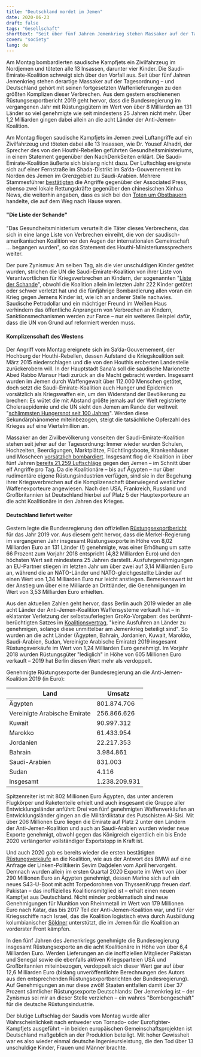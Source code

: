 ```yaml
---
title: "Deutschland mordet im Jemen"
date: 2020-06-23
draft: false
tags: "Gesellschaft"
shorttext: "Seit über fünf Jahren Jemenkrieg stehen Massaker auf der Tagesordnung und Deutschland gehört mit seinen fortgesetzten Waffenlieferungen zu den größten Komplizen dieser Verbrechen."
cover: "society"
lang: de
---
```


Am Montag bombardierten saudische Kampfjets ein Zivilfahrzeug im Nordjemen und töteten alle 13 Insassen, darunter vier Kinder. Die Saudi-Emirate-Koalition schweigt sich über den Vorfall aus. Seit über fünf Jahren Jemenkrieg stehen derartige Massaker auf der Tagesordnung – und Deutschland gehört mit seinen fortgesetzten Waffenlieferungen zu den größten Komplizen dieser Verbrechen. Aus dem gestern erschienenen Rüstungsexportbericht 2019 geht hervor, dass die Bundesregierung im vergangenen Jahr mit Rüstungsgütern im Wert von über 8 Milliarden an 131 Länder so viel genehmigte wie seit mindestens 25 Jahren nicht mehr. Über 1,2 Milliarden gingen dabei allein an die acht Länder der Anti-Jemen-Koalition.

Am Montag flogen saudische Kampfjets im Jemen zwei Luftangriffe auf ein Zivilfahrzeug und töteten dabei alle 13 Insassen, wie Dr. Yousef Alhadri, der Sprecher des von den Houthi-Rebellen geführten Gesundheitsministeriums, in einem Statement gegenüber den NachDenkSeiten erklärt. Die Saudi-Emirate-Koalition äußerte sich bislang nicht dazu. Der Luftschlag ereignete sich auf einer Fernstraße im Shada-Distrikt im Sa‘da-Gouvernement im Norden des Jemen im Grenzgebiet zu Saudi-Arabien. Mehrere Stammesführer [bestätigten](https://apnews.com/17dca7a0cab9057ee838d4a7f0c92fc0 "Yemen’s rebels: Saudi coalition airstrike kills 13 civilians") die Angriffe gegenüber der Associated Press, ebenso zwei lokale Rettungskräfte gegenüber den chinesischen Xinhua News, die weiterhin angaben, dass es sich bei den [Toten um Obstbauern](http://www.xinhuanet.com/english/2020-06/16/c_139143620.htm "13 killed in Saudi-led airstrike on northern Yemen: medics") handelte, die auf dem Weg nach Hause waren.

#### "Die Liste der Schande"

"Das Gesundheitsministerium verurteilt die Täter dieses Verbrechens, das sich in eine lange Liste von Verbrechen einreiht, die von der saudisch-amerikanischen Koalition vor den Augen der internationalen Gemeinschaft ... begangen wurden", so das Statement des Houthi-Ministeriumssprechers weiter.

Der pure Zynismus: Am selben Tag, als die vier unschuldigen Kinder getötet wurden, strichen die UN die Saudi-Emirate-Koalition von ihrer Liste von Verantwortlichen für Kriegsverbrechen an Kindern, der sogenannten "[Liste der Schande](https://apnews.com/a37cd41b56727a8784d41d6fb95041f0 "UN chief takes Saudis off blacklist for harming Yemen’s kids")", obwohl die Koalition allein im letzten Jahr 222 Kinder getötet oder schwer verletzt hat und die fünfjährige Bombardierung allen voran ein Krieg gegen Jemens Kinder ist, wie ich an anderer Stelle nachwies. Saudische Petrodollar und ein mächtiger Freund im Weißen Haus verhindern das öffentliche Anprangern von Verbrechen an Kindern, Sanktionsmechanismen werden zur Farce – nur ein weiteres Beispiel dafür, dass die UN von Grund auf reformiert werden muss.

#### Komplizenschaft des Westens

Der Angriff vom Montag ereignete sich im Sa’da-Gouvernement, der Hochburg der Houthi-Rebellen, dessen Aufstand die Kriegskoalition seit März 2015 niederschlagen und die von den Houthis eroberten Landesteile zurückerobern will. In der Hauptstadt Sana‘a soll die saudische Marionette Abed Rabbo Mansur Hadi zurück an die Macht gebracht werden. Insgesamt wurden im Jemen durch Waffengewalt über 112.000 Menschen getötet, doch setzt die Saudi-Emirate-Koalition auch Hunger und Epidemien vorsätzlich als Kriegswaffen ein, um den Widerstand der Bevölkerung zu brechen: Es wütet die mit Abstand größte jemals auf der Welt registrierte Choleraepidemie und die UN sieht den Jemen am Rande der weltweit "[schlimmsten Hungersnot seit 100 Jahren](https://www.independent.co.uk/news/world/middle-east/yemen-famine-civil-war-conflict-food-shortage-civilians-starvation-un-deaths-a8585006.html "Yemen facing the 'world's worst famine in 100 years' if fighting does not stop, warns the UN")". Werden diese Sekundärphänomene miteinbezogen, steigt die tatsächliche Opferzahl des Krieges auf eine Viertelmillion an.

Massaker an der Zivilbevölkerung vonseiten der Saudi-Emirate-Koalition stehen seit jeher auf der Tagesordnung: Immer wieder wurden Schulen, Hochzeiten, Beerdigungen, Marktplätze, Flüchtlingsboote, Krankenhäuser und Moscheen [vorsätzlich bombardiert](https://www.thenation.com/article/archive/war-crimes-united-states-saudi-arabia-yemen/ "Both Saudi Arabia and the United States Are Probably Guilty of War Crimes in Yemen"). Insgesamt flog die Koalition in über fünf Jahren [bereits 21.259 Luftschläge](https://www.yemendataproject.org/ "YEMEN DATA PROJECT") gegen den Jemen – im Schnitt über elf Angriffe pro Tag. Da die Koalitionäre – bis auf Ägypten – nur über rudimentäre eigene Rüstungsindustrien verfügen, sind sie in der Begehung ihrer Kriegsverbrechen auf die Komplizenschaft überwiegend westlicher Waffenexporteure angewiesen. Nach den USA, Frankreich, Russland und Großbritannien ist Deutschland hierbei auf Platz 5 der Hauptexporteure an die acht Koalitionäre in den Jahren des Krieges.

#### Deutschland liefert weiter

Gestern legte die Bundesregierung den offiziellen [Rüstungsexportbericht](/static/downloads/ruestungsexportbericht_2019.pdf "Bericht der Bundesregierung über ihre Exportpolitik für konventionelle Rüstungsgüter im Jahre 2019") für das Jahr 2019 vor. Aus diesem geht hervor, dass die Merkel-Regierung im vergangenen Jahr insgesamt Rüstungsexporte in Höhe von 8,02 Milliarden Euro an 131 Länder (!) genehmigte, was einer Erhöhung um satte 66 Prozent zum Vorjahr 2018 entspricht (4,82 Milliarden Euro) und den höchsten Wert seit mindestens 25 Jahren darstellt. Ausfuhrgenehmigungen an EU-Partner stiegen im letzten Jahr um über zwei auf 3,14 Milliarden Euro an, während die an NATO-Länder und NATO-gleichgestellte Länder auf einen Wert von 1,34 Milliarden Euro nur leicht anstiegen. Bemerkenswert ist der Anstieg um über eine Milliarde an Drittländer, die Genehmigungen im Wert von 3,53 Milliarden Euro erhielten.

Aus den aktuellen Zahlen geht hervor, dass Berlin auch 2019 wieder an alle acht Länder der Anti-Jemen-Koalition Waffensysteme verkauft hat – in eklatanter Verletzung der selbstauferlegten GroKo-Vorgaben: des berühmt-berüchtigten Satzes im [Koalitionsvertrag](/static/downloads/koalitionsvertrag_2018.pdf "Koalitionsvertrag zwischen CDU, CSU und SPD"), "keine Ausfuhren an Länder zu genehmigen, solange diese unmittelbar am Jemenkrieg beteiligt sind". So wurden an die acht Länder (Ägypten, Bahrain, Jordanien, Kuwait, Marokko, Saudi-Arabien, Sudan, Vereinigte Arabische Emirate) 2019 insgesamt Rüstungsverkäufe im Wert von 1,24 Milliarden Euro genehmigt. Im Vorjahr 2018 wurden Rüstungsgüter "lediglich" in Höhe von 605 Millionen Euro verkauft – 2019 hat Berlin diesen Wert mehr als verdoppelt.

Genehmigte Rüstungsexporte der Bundesregierung an die Anti-Jemen-Koalition 2019 (in Euro):

|Land                        |Umsatz       |
|----------------------------|-------------|
|Ägypten                     |801.874.706  |
|Vereinigte Arabische Emirate|256.866.626  |
|Kuwait                      |90.997.312   |
|Marokko                     |61.433.954   |
|Jordanien                   |22.217.353   |
|Bahrain                     |3.984.861    |
|Saudi-Arabien               |831.003      |
|Sudan                       |4.116        |
|Insgesamt                   |1.238.209.931|


Spitzenreiter ist mit 802 Millionen Euro Ägypten, das unter anderem Flugkörper und Raketenteile erhielt und auch insgesamt die Gruppe aller Entwicklungsländer anführt: Drei von fünf genehmigten Waffenverkäufen an Entwicklungsländer gingen an die Militärdiktatur des Putschisten Al-Sisi. Mit über 206 Millionen Euro liegen die Emirate auf Platz 2 unter den Ländern der Anti-Jemen-Koalition und auch an Saudi-Arabien wurden wieder neue Exporte genehmigt, obwohl gegen das Königreich eigentlich ein bis Ende 2020 verlängerter vollständiger Exportstopp in Kraft ist.

Und auch 2020 gab es bereits wieder die ersten bestätigten [Rüstungsverkäufe](https://www.ohne-ruestung-leben.de/nachrichten/article/bundesregierung-genehmigt-weitere-ruestungsexporte-in-nahen-mittleren-osten-356.html "Bundesregierung genehmigt weitere Rüstungsexporte in den Nahen und Mittleren Osten") an die Koalition, wie aus der Antwort des BMWi auf eine Anfrage der Linken-Politikerin Sevim Dağdelen vom April hervorgeht. Demnach wurden allein im ersten Quartal 2020 Exporte im Wert von über 290 Millionen Euro an Ägypten genehmigt, dessen Marine sich auf ein neues S43-U-Boot mit acht Torpedorohren von ThyssenKrupp freuen darf. Pakistan – das inoffizielles Koalitionsmitglied ist – erhält einen neuen Kampfjet aus Deutschland. Nicht minder problematisch sind neue Genehmigungen für Munition von Rheinmetall im Wert von 179 Millionen Euro nach Katar, das bis 2017 Teil der Anti-Jemen-Koalition war, und für vier Kriegsschiffe nach Israel, das die Koalition logistisch etwa durch Ausbildung kolumbianischer [Söldner](https://www.haaretz.com/.premium-yemen-s-war-is-a-mercenary-heaven-are-israelis-reaping-the-profits-1.6938348 "Yemen's War Is a Mercenary Heaven. Are Israelis Reaping the Profits?") unterstützt, die im Jemen für die Koalition an vorderster Front kämpfen.

In den fünf Jahren des Jemenkriegs genehmigte die Bundesregierung insgesamt Rüstungsexporte an die acht Koalitionäre in Höhe von über 6,4 Milliarden Euro. Werden Lieferungen an die inoffiziellen Mitglieder Pakistan und Senegal sowie die ebenfalls aktiven Kriegsparteien USA und Großbritannien miteinbezogen, verdoppelt sich dieser Wert gar auf über 12,6 Milliarden Euro (bislang unveröffentlichte Berechnungen des Autors aus den entsprechenden Rüstungsexportberichten der Bundesregierung). Auf Genehmigungen an nur diese zwölf Staaten entfallen damit über 37 Prozent sämtlicher Rüstungsexporte Deutschlands: Der Jemenkrieg ist – der Zynismus sei mir an dieser Stelle verziehen – ein wahres "Bombengeschäft" für die deutsche Rüstungsindustrie.

Der blutige Luftschlag der Saudis vom Montag wurde aller Wahrscheinlichkeit nach entweder von Tornado- oder Eurofighter-Kampfjets ausgeführt – in beiden europäischen Gemeinschaftsprojekten ist Deutschland maßgeblich an der Produktion beteiligt. Mit hoher Gewissheit war es also wieder einmal deutsche Ingenieursleistung, die den Tod über 13 unschuldige Kinder, Frauen und Männer brachte.
